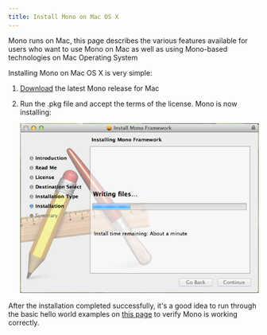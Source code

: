 ```yaml
---
title: Install Mono on Mac OS X
---
```


Mono runs on Mac, this page describes the various features available for users who want to use Mono on Mac as well as using Mono-based technologies on Mac Operating System


Installing Mono on Mac OS X is very simple:

1. [Download](/download/) the latest Mono release for Mac
2. Run the .pkg file and accept the terms of the license. Mono is now installing:

   [![mono-mac-install.png](/images/mono-mac-install.png)](/images/mono-mac-install.png)

After the installation completed successfully, it's a good idea to run through the basic hello world examples on [this page](/docs/getting-started/mono-basics/) to verify Mono is working correctly.
